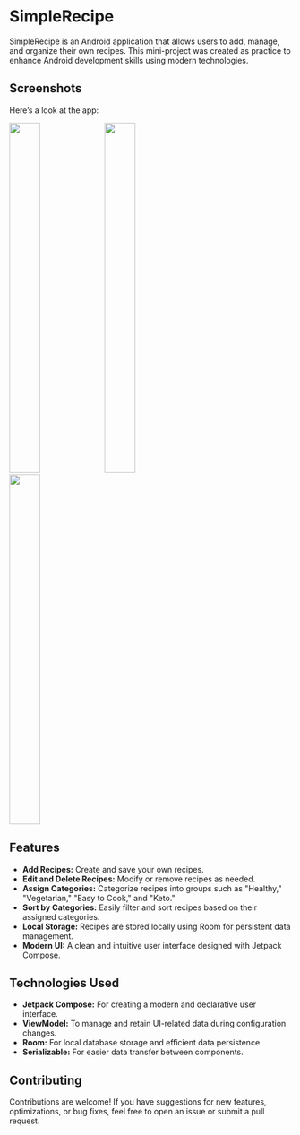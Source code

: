 # SimpleRecipe

SimpleRecipe is an Android application that allows users to add, manage, and organize their own recipes. This mini-project was created as practice to enhance Android development skills using modern technologies.

## Screenshots
Here’s a look at the app:

<img src="https://github.com/user-attachments/assets/9ed6df54-edd6-4001-8b46-20a72b728d6c" width="33%"  height = 625px />
<img src="https://github.com/user-attachments/assets/0b3692b0-0c64-4a79-8871-6b8b381c485d" width="33%" height = 625px />
<img src="https://github.com/user-attachments/assets/208b700d-f627-498e-b172-61469b53caf8" width="33%" height = 625px />

## Features
- **Add Recipes:** Create and save your own recipes.
- **Edit and Delete Recipes:** Modify or remove recipes as needed.
- **Assign Categories:** Categorize recipes into groups such as "Healthy," "Vegetarian," "Easy to Cook," and "Keto."
- **Sort by Categories:** Easily filter and sort recipes based on their assigned categories.
- **Local Storage:** Recipes are stored locally using Room for persistent data management.
- **Modern UI:** A clean and intuitive user interface designed with Jetpack Compose.

## Technologies Used
- **Jetpack Compose:** For creating a modern and declarative user interface.
- **ViewModel:** To manage and retain UI-related data during configuration changes.
- **Room:** For local database storage and efficient data persistence.
- **Serializable:** For easier data transfer between components.

## Contributing
Contributions are welcome! If you have suggestions for new features, optimizations, or bug fixes, feel free to open an issue or submit a pull request.

